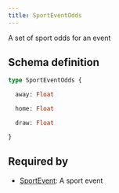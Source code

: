 ```yaml
---
title: SportEventOdds
---
```


<p>A set of sport odds for an event</p>


## Schema definition
```graphql
type SportEventOdds {

  away: Float 

  home: Float 

  draw: Float 

}
```
## Required by
* [SportEvent](graphql/schema/sportevent.md): A sport event
